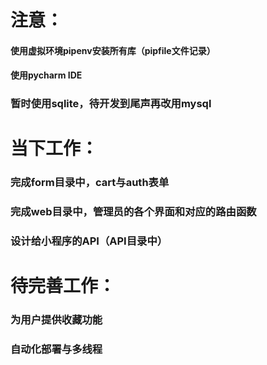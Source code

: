 # 注意：
#### 使用虚拟环境pipenv安装所有库（pipfile文件记录）
#### 使用pycharm IDE
### 暂时使用sqlite，待开发到尾声再改用mysql

# 当下工作：
### 完成form目录中，cart与auth表单
### 完成web目录中，管理员的各个界面和对应的路由函数
### 设计给小程序的API（API目录中）


# 待完善工作：
### 为用户提供收藏功能
### 自动化部署与多线程